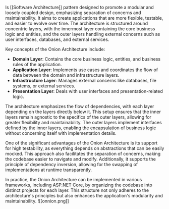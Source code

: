 Is [[Software Architecture]] pattern designed to promote a modular and loosely coupled design, emphasizing separation of concerns and maintainability. It aims to create applications that are more flexible, testable, and easier to evolve over time. The architecture is structured around concentric layers, with the innermost layer containing the core business logic and entities, and the outer layers handling external concerns such as user interfaces, databases, and external services.

Key concepts of the Onion Architecture include:

- **Domain Layer**: Contains the core business logic, entities, and business rules of the application.
- **Application Layer**: Implements use cases and coordinates the flow of data between the domain and infrastructure layers.
- **Infrastructure Layer**: Manages external concerns like databases, file systems, or external services.
- **Presentation Layer**: Deals with user interfaces and presentation-related logic.

The architecture emphasizes the flow of dependencies, with each layer depending on the layers directly below it. This setup ensures that the inner layers remain agnostic to the specifics of the outer layers, allowing for greater flexibility and maintainability. The outer layers implement interfaces defined by the inner layers, enabling the encapsulation of business logic without concerning itself with implementation details.

One of the significant advantages of the Onion Architecture is its support for high testability, as everything depends on abstractions that can be easily mocked. This approach also facilitates the separation of concerns, making the codebase easier to navigate and modify. Additionally, it supports the principle of dependency inversion, allowing for the swapping of implementations at runtime transparently.

In practice, the Onion Architecture can be implemented in various frameworks, including ASP.NET Core, by organizing the codebase into distinct projects for each layer. This structure not only adheres to the architecture's principles but also enhances the application's modularity and maintainability.
![[onnion.png]]
